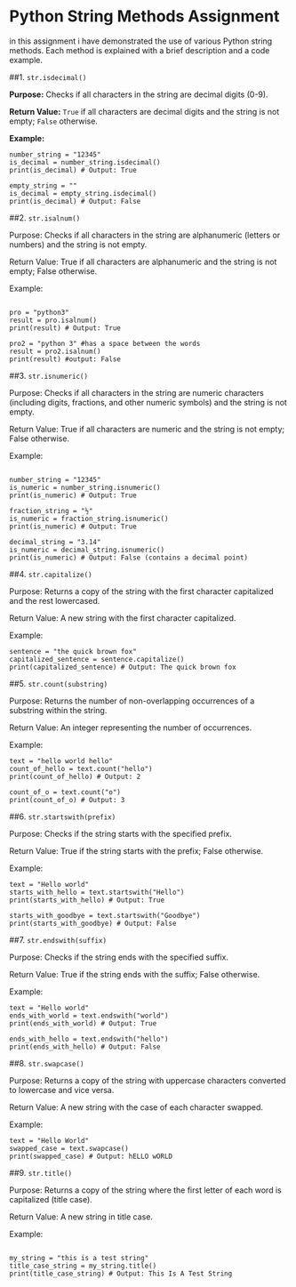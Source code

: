 # Python String Methods Assignment

in this assignment i have demonstrated the use of various Python string methods. Each method is explained with a brief description and a code example.

##1. `str.isdecimal()`

**Purpose:** Checks if all characters in the string are decimal digits (0-9).

**Return Value:** `True` if all characters are decimal digits and the string is not empty; `False` otherwise.

**Example:**

```
number_string = "12345"
is_decimal = number_string.isdecimal()
print(is_decimal) # Output: True

empty_string = ""
is_decimal = empty_string.isdecimal()
print(is_decimal) # Output: False

 ```

##2. `str.isalnum()`

Purpose: Checks if all characters in the string are alphanumeric (letters or numbers) and the string is not empty.

Return Value: True if all characters are alphanumeric and the string is not empty; False otherwise.

Example:


```

pro = "python3"
result = pro.isalnum()
print(result) # Output: True

pro2 = "python 3" #has a space between the words
result = pro2.isalnum()
print(result) #output: False

```
##3. `str.isnumeric()`

Purpose: Checks if all characters in the string are numeric characters (including digits, fractions, and other numeric symbols) and the string is not empty.

Return Value: True if all characters are numeric and the string is not empty; False otherwise.

Example:


```

number_string = "12345"
is_numeric = number_string.isnumeric()
print(is_numeric) # Output: True

fraction_string = "½"
is_numeric = fraction_string.isnumeric()
print(is_numeric) # Output: True

decimal_string = "3.14"
is_numeric = decimal_string.isnumeric()
print(is_numeric) # Output: False (contains a decimal point)

```

##4. `str.capitalize()`

Purpose: Returns a copy of the string with the first character capitalized and the rest lowercased.

Return Value: A new string with the first character capitalized.

Example:


```
sentence = "the quick brown fox"
capitalized_sentence = sentence.capitalize()
print(capitalized_sentence) # Output: The quick brown fox

```

##5. `str.count(substring)`

Purpose: Returns the number of non-overlapping occurrences of a substring within the string.

Return Value: An integer representing the number of occurrences.

Example:


```
text = "hello world hello"
count_of_hello = text.count("hello")
print(count_of_hello) # Output: 2

count_of_o = text.count("o")
print(count_of_o) # Output: 3
```

##6. `str.startswith(prefix)`

Purpose: Checks if the string starts with the specified prefix.

Return Value: True if the string starts with the prefix; False otherwise.

Example:


```
text = "Hello world"
starts_with_hello = text.startswith("Hello")
print(starts_with_hello) # Output: True

starts_with_goodbye = text.startswith("Goodbye")
print(starts_with_goodbye) # Output: False

```

##7. `str.endswith(suffix)`

Purpose: Checks if the string ends with the specified suffix.

Return Value: True if the string ends with the suffix; False otherwise.

Example:


```
text = "Hello world"
ends_with_world = text.endswith("world")
print(ends_with_world) # Output: True

ends_with_hello = text.endswith("hello")
print(ends_with_hello) # Output: False

```

##8. `str.swapcase()`

Purpose: Returns a copy of the string with uppercase characters converted to lowercase and vice versa.

Return Value: A new string with the case of each character swapped.

Example:


```
text = "Hello World"
swapped_case = text.swapcase()
print(swapped_case) # Output: hELLO wORLD

```

##9. `str.title()`

Purpose: Returns a copy of the string where the first letter of each word is capitalized (title case).

Return Value: A new string in title case.

Example:


```

my_string = "this is a test string"
title_case_string = my_string.title()
print(title_case_string) # Output: This Is A Test String

```

